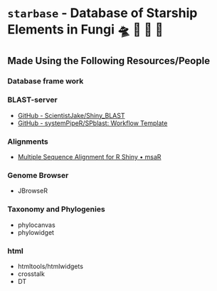 # `starbase` - Database of Starship Elements in Fungi :flying_saucer: :dna: :rocket: :mushroom:

## Made Using the Following Resources/People

### Database frame work

### BLAST-server

- [GitHub - ScientistJake/Shiny_BLAST](https://github.com/ScientistJake/Shiny_BLAST)
- [GitHub - systemPipeR/SPblast: Workflow Template](https://github.com/systemPipeR/SPblast)

### Alignments

- [Multiple Sequence Alignment for R Shiny • msaR](https://zachcp.github.io/msaR/)

### Genome Browser

- JBrowseR

### Taxonomy and Phylogenies

- phylocanvas
- phylowidget

### html

- htmltools/htmlwidgets
- crosstalk
- DT
